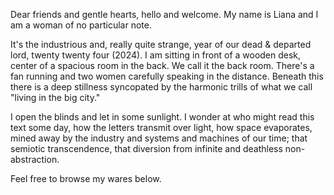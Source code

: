 Dear friends and gentle hearts, hello and welcome. My name is Liana and I am a woman of no particular note.

It's the industrious and, really quite strange, year of our dead & departed lord, twenty twenty four (2024). I am sitting in front of a wooden desk, center of a spacious room in the back. We call it the back room. There's a fan running and two women carefully speaking in the distance. Beneath this there is a deep stillness syncopated by the harmonic trills of what we call "living in the big city."

I open the blinds and let in some sunlight. I wonder at who might read this text some day, how the letters transmit over light, how space evaporates, mined away by the industry and systems and machines of our time; that semiotic transcendence, that diversion from infinite and deathless non-abstraction.

Feel free to browse my wares below.

<!--
**Liana64/Liana64** is a ✨ _special_ ✨ repository because its `README.md` (this file) appears on your GitHub profile.

Here are some ideas to get you started:

- 🔭 I’m currently working on ...
- 🌱 I’m currently learning ...
- 👯 I’m looking to collaborate on ...
- 🤔 I’m looking for help with ...
- 💬 Ask me about ...
- 📫 How to reach me: ...
- 😄 Pronouns: ...
- ⚡ Fun fact: ...
-->
